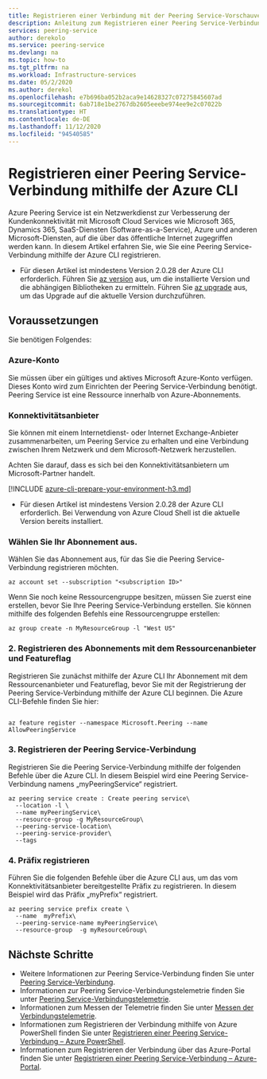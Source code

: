 ```yaml
---
title: Registrieren einer Verbindung mit der Peering Service-Vorschauversion mithilfe der Azure CLI
description: Anleitung zum Registrieren einer Peering Service-Verbindung mithilfe der Azure CLI
services: peering-service
author: derekolo
ms.service: peering-service
ms.devlang: na
ms.topic: how-to
ms.tgt_pltfrm: na
ms.workload: Infrastructure-services
ms.date: 05/2/2020
ms.author: derekol
ms.openlocfilehash: e7b696ba052b2aca9e14628327c07275845607ad
ms.sourcegitcommit: 6ab718e1be2767db2605eeebe974ee9e2c07022b
ms.translationtype: HT
ms.contentlocale: de-DE
ms.lasthandoff: 11/12/2020
ms.locfileid: "94540585"
---
```

# <a name="register-a-peering-service-connection-by-using-the-azure-cli"></a>Registrieren einer Peering Service-Verbindung mithilfe der Azure CLI

Azure Peering Service ist ein Netzwerkdienst zur Verbesserung der Kundenkonnektivität mit Microsoft Cloud Services wie Microsoft 365, Dynamics 365, SaaS-Diensten (Software-as-a-Service), Azure und anderen Microsoft-Diensten, auf die über das öffentliche Internet zugegriffen werden kann. In diesem Artikel erfahren Sie, wie Sie eine Peering Service-Verbindung mithilfe der Azure CLI registrieren.

- Für diesen Artikel ist mindestens Version 2.0.28 der Azure CLI erforderlich. Führen Sie [az version](/cli/azure/reference-index#az_version) aus, um die installierte Version und die abhängigen Bibliotheken zu ermitteln. Führen Sie [az upgrade](/cli/azure/reference-index#az_upgrade) aus, um das Upgrade auf die aktuelle Version durchzuführen.

## <a name="prerequisites"></a>Voraussetzungen 

Sie benötigen Folgendes:

### <a name="azure-account"></a>Azure-Konto

Sie müssen über ein gültiges und aktives Microsoft Azure-Konto verfügen. Dieses Konto wird zum Einrichten der Peering Service-Verbindung benötigt. Peering Service ist eine Ressource innerhalb von Azure-Abonnements.

### <a name="connectivity-provider"></a>Konnektivitätsanbieter

Sie können mit einem Internetdienst- oder Internet Exchange-Anbieter zusammenarbeiten, um Peering Service zu erhalten und eine Verbindung zwischen Ihrem Netzwerk und dem Microsoft-Netzwerk herzustellen.

Achten Sie darauf, dass es sich bei den Konnektivitätsanbietern um Microsoft-Partner handelt.

[!INCLUDE [azure-cli-prepare-your-environment-h3.md](../../includes/azure-cli-prepare-your-environment-h3.md)]

- Für diesen Artikel ist mindestens Version 2.0.28 der Azure CLI erforderlich. Bei Verwendung von Azure Cloud Shell ist die aktuelle Version bereits installiert.

### <a name="1-select-your-subscription"></a>Wählen Sie Ihr Abonnement aus.

Wählen Sie das Abonnement aus, für das Sie die Peering Service-Verbindung registrieren möchten.

```azurecli-interactive
az account set --subscription "<subscription ID>"
```

Wenn Sie noch keine Ressourcengruppe besitzen, müssen Sie zuerst eine erstellen, bevor Sie Ihre Peering Service-Verbindung erstellen. Sie können mithilfe des folgenden Befehls eine Ressourcengruppe erstellen:

```azurecli-interactive
az group create -n MyResourceGroup -l "West US"
```

### <a name="2-register-your-subscription-with-the-resource-provider-and-feature-flag"></a>2. Registrieren des Abonnements mit dem Ressourcenanbieter und Featureflag

Registrieren Sie zunächst mithilfe der Azure CLI Ihr Abonnement mit dem Ressourcenanbieter und Featureflag, bevor Sie mit der Registrierung der Peering Service-Verbindung mithilfe der Azure CLI beginnen. Die Azure CLI-Befehle finden Sie hier:

```azurecli-interactive

az feature register --namespace Microsoft.Peering --name AllowPeeringService

```

### <a name="3-register-the-peering-service-connection"></a>3. Registrieren der Peering Service-Verbindung

Registrieren Sie die Peering Service-Verbindung mithilfe der folgenden Befehle über die Azure CLI. In diesem Beispiel wird eine Peering Service-Verbindung namens „myPeeringService“ registriert.

```azurecli-interactive
az peering service create : Create peering service\
  --location -l \
  --name myPeeringService\
  --resource-group -g MyResourceGroup\
  --peering-service-location\
  --peering-service-provider\
  --tags
```

### <a name="4-register-the-prefix"></a>4. Präfix registrieren

Führen Sie die folgenden Befehle über die Azure CLI aus, um das vom Konnektivitätsanbieter bereitgestellte Präfix zu registrieren. In diesem Beispiel wird das Präfix „myPrefix“ registriert.

```azurecli-interactive
az peering service prefix create \
  --name  myPrefix\
  --peering-service-name myPeeringService\
  --resource-group  -g myResourceGroup\
```

## <a name="next-steps"></a>Nächste Schritte

- Weitere Informationen zur Peering Service-Verbindung finden Sie unter [Peering Service-Verbindung](connection.md).
- Informationen zur Peering Service-Verbindungstelemetrie finden Sie unter [Peering Service-Verbindungstelemetrie](connection-telemetry.md).
- Informationen zum Messen der Telemetrie finden Sie unter [Messen der Verbindungstelemetrie](measure-connection-telemetry.md).
- Informationen zum Registrieren der Verbindung mithilfe von Azure PowerShell finden Sie unter [Registrieren einer Peering Service-Verbindung – Azure PowerShell](powershell.md).
- Informationen zum Registrieren der Verbindung über das Azure-Portal finden Sie unter [Registrieren einer Peering Service-Verbindung – Azure-Portal](azure-portal.md).
